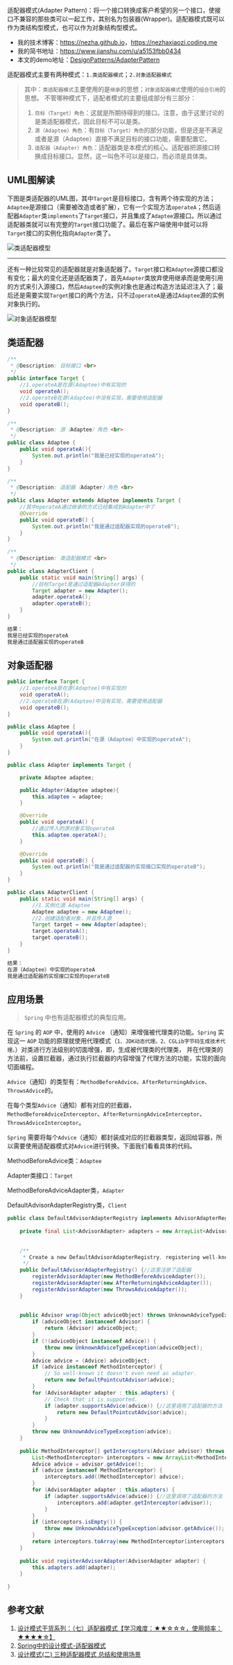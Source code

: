 适配器模式(Adapter Pattern)：将一个接口转换成客户希望的另一个接口，使接口不兼容的那些类可以一起工作，其别名为包装器(Wrapper)。适配器模式既可以作为类结构型模式，也可以作为对象结构型模式。

- 我的技术博客：<https://nezha.github.io>，<https://nezhaxiaozi.coding.me>
- 我的简书地址：<https://www.jianshu.com/u/a5153fbb0434>
- 本文的demo地址：[DesignPatterns/AdapterPattern](https://github.com/nezha/DesignPatterns/tree/master/src/main/java/com/nezha/dp/AdapterPattern)

适配器模式主要有两种模式：`1.类适配器模式`；`2.对象适配器模式`

> 其中：`类适配器模式`主要使用的是`继承`的思想；`对象适配器模式`使用的`组合引用`的思想。
> 不管哪种模式下，适配者模式的主要组成部分有三部分：
> 1. `目标（Target）角色`：这就是所期待得到的接口。注意，由于这里讨论的是类适配器模式，因此目标不可以是类。
> 2. `源（Adaptee）角色`：有`目标（Target）角色`的部分功能，但是还是不满足或者是源（Adaptee）直接不满足目标的接口功能，需要配置它。
> 3. `适配器（Adapter）角色`：适配器类是本模式的核心。适配器把源接口转换成目标接口。显然，这一叫色不可以是接口，而必须是具体类。

## UML图解读

下图是类适配器的UML图，其中`Target`是目标接口，含有两个待实现的方法；`Adaptee`是源接口（需要被改造或者扩展），它有一个实现方法`operateA`；然后适配器`Adapter`类`implements`了`Target`接口，并且集成了`Adaptee`源接口。所以通过适配器类就可以有完整的`Target`接口功能了。最后在客户端使用中就可以将`Target`接口的实例化指向`Adapter`类了。

![类适配器模型](https://upload-images.jianshu.io/upload_images/5354563-a3538f3afdd6989e.png?imageMogr2/auto-orient/strip%7CimageView2/2/w/1240)

---

还有一种比较常见的适配器就是对象适配器了。`Target`接口和`Adaptee`源接口都没有变化；最大的变化还是适配器类了，首先`Adapter`类放弃使用继承而是使用引用的方式来引入源接口，然后`Adaptee`的实例对象也是通过构造方法延迟注入了；最后还是需要实现`Target`接口的两个方法，只不过`operateA`是通过`Adaptee`源的实例对象执行的。

![对象适配器模型](https://upload-images.jianshu.io/upload_images/5354563-da69811310e43487.png?imageMogr2/auto-orient/strip%7CimageView2/2/w/1240)


## 类适配器

```java
/**
 * @Description: 目标接口 <br>
 */
public interface Target {
    //1.operateA是在源(Adaptee)中有实现的
    void operateA();
    //2.operateB在源(Adaptee)中没有实现，需要使用适配器
    void operateB();
}

/**
 * @Description: 源（Adaptee）角色 <br>
 */
public class Adaptee {
    public void operateA(){
        System.out.println("我是已经实现的operateA");
    }
}

/**
 * @Description: 适配器（Adapter）角色 <br>
 */
public class Adapter extends Adaptee implements Target {
    //其中operateA通过继承的方式已经集成到Adapter中了
    @Override
    public void operateB() {
        System.out.println("我是通过适配器实现的operateB");
    }
}

/**
 * @Description: 类适配器模式 <br>
 */
public class AdapterClient {
    public static void main(String[] args) {
        //目标Target是通过适配器Adapter获得的
        Target adapter = new Adapter();
        adapter.operateA();
        adapter.operateB();
    }
}

结果：
我是已经实现的operateA
我是通过适配器实现的operateB
```

## 对象适配器

```java
public interface Target {
    //1.operateA是在源(Adaptee)中有实现的
    void operateA();
    //2.operateB在源(Adaptee)中没有实现，需要使用适配器
    void operateB();
}

public class Adaptee {
    public void operateA(){
        System.out.println("在源（Adaptee）中实现的operateA");
    }
}

public class Adapter implements Target {

    private Adaptee adaptee;

    public Adapter(Adaptee adaptee){
        this.adaptee = adaptee;
    }

    @Override
    public void operateA() {
        //通过传入的源对象实现operateA
        this.adaptee.operateA();
    }

    @Override
    public void operateB() {
        System.out.println("我是通过适配器的实现接口实现的operateB");
    }
}

public class AdapterClient {
    public static void main(String[] args) {
        //1.实例化源 Adaptee
        Adaptee adaptee = new Adaptee();
        //2.创建适配者对象，并且传入源
        Target target = new Adapter(adaptee);
        target.operateA();
        target.operateB();
    }
}

结果：
在源（Adaptee）中实现的operateA
我是通过适配器的实现接口实现的operateB
```

## 应用场景

> `Spring` 中也有适配器模式的典型应用。 

在 `Spring` 的 `AOP` 中，使用的 `Advice` （通知）来增强被代理类的功能。`Spring` 实现这一 `AOP` 功能的原理就使用代理模式（`1、JDK动态代理。2、CGLib字节码生成技术代理。`）对类进行方法级别的切面增强，即，生成被代理类的代理类， 并在代理类的方法前，设置拦截器，通过执行拦截器的内容增强了代理方法的功能，实现的面向切面编程。

`Advice`（通知）的类型有：`MethodBeforeAdvice`、`AfterReturningAdvice`、`ThrowsAdvice`的。

在每个类型`Advice`（通知）都有对应的拦截器，`MethodBeforeAdviceInterceptor`、`AfterReturningAdviceInterceptor`、`ThrowsAdviceInterceptor`。

`Spring` 需要将每个`Advice`（通知）都封装成对应的拦截器类型，返回给容器，所以需要使用适配器模式对`Advice`进行转换。下面我们看看具体的代码。


MethodBeforeAdvice类：`Adaptee`

Adapter类接口：`Target`

MethodBeforeAdviceAdapter类，`Adapter`

DefaultAdvisorAdapterRegistry类，`Client`

```Java
public class DefaultAdvisorAdapterRegistry implements AdvisorAdapterRegistry, Serializable {
 
	private final List<AdvisorAdapter> adapters = new ArrayList<AdvisorAdapter>(3);
 
 
	/**
	 * Create a new DefaultAdvisorAdapterRegistry, registering well-known adapters.
	 */
	public DefaultAdvisorAdapterRegistry() {//这里注册了适配器
		registerAdvisorAdapter(new MethodBeforeAdviceAdapter());
		registerAdvisorAdapter(new AfterReturningAdviceAdapter());
		registerAdvisorAdapter(new ThrowsAdviceAdapter());
	}
 
 
	public Advisor wrap(Object adviceObject) throws UnknownAdviceTypeException {
		if (adviceObject instanceof Advisor) {
			return (Advisor) adviceObject;
		}
		if (!(adviceObject instanceof Advice)) {
			throw new UnknownAdviceTypeException(adviceObject);
		}
		Advice advice = (Advice) adviceObject;
		if (advice instanceof MethodInterceptor) {
			// So well-known it doesn't even need an adapter.
			return new DefaultPointcutAdvisor(advice);
		}
		for (AdvisorAdapter adapter : this.adapters) {
			// Check that it is supported.
			if (adapter.supportsAdvice(advice)) {//这里调用了适配器的方法
				return new DefaultPointcutAdvisor(advice);
			}
		}
		throw new UnknownAdviceTypeException(advice);
	}
 
	public MethodInterceptor[] getInterceptors(Advisor advisor) throws UnknownAdviceTypeException {
		List<MethodInterceptor> interceptors = new ArrayList<MethodInterceptor>(3);
		Advice advice = advisor.getAdvice();
		if (advice instanceof MethodInterceptor) {
			interceptors.add((MethodInterceptor) advice);
		}
		for (AdvisorAdapter adapter : this.adapters) {
			if (adapter.supportsAdvice(advice)) {//这里调用了适配器的方法
				interceptors.add(adapter.getInterceptor(advisor));
			}
		}
		if (interceptors.isEmpty()) {
			throw new UnknownAdviceTypeException(advisor.getAdvice());
		}
		return interceptors.toArray(new MethodInterceptor[interceptors.size()]);
	}
 
	public void registerAdvisorAdapter(AdvisorAdapter adapter) {
		this.adapters.add(adapter);
	}
 
}
```

## 参考文献

1. [设计模式干货系列：（七）适配器模式【学习难度：★★☆☆☆，使用频率：★★★★☆】](https://www.jianshu.com/p/e27e9e9c0a29)
2. [Spring中的设计模式-适配器模式](https://blog.csdn.net/adoocoke/article/details/8286902#)
3. [设计模式(二) 三种适配器模式 总结和使用场景](https://www.jianshu.com/p/c52794e4edc0)